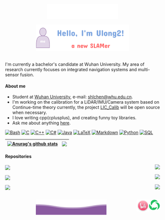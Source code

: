 <p align="center">
        <img src="./img/wave.svg" alt="Github Stats" />
</p>
<p align="center"><a href="https://github.com/Unsigned-Long"><img width="60%" alt="Hello, I'm Ulong2!" src="./img/me.png" /></a></p>

<br />I'm currently a bachelor's candidate at Wuhan University. My area of research currently focuses on integrated navigation systems and multi-sensor fusion.

#### About me

- Student at [Wuhan University](https://www.whu.edu.cn/), e-mail: shlchen@whu.edu.cn.
- I'm working on the calibration for a LiDAR/IMU/Camera system based on Continue-time theory currently, the project [LIC_Calib](https://github.com/Unsigned-Long/LIC-Calib) will be open source when necessary.
- I love writing cpp(cplusplus), and creating funny toy libraries.
- Ask me about anything [here](https://github.com/Unsigned-Long/Unsigned-Long/issues).

 <p>
      <a href="https://github.com/search?q=user%3ADenverCoder1+language%3Abash"><img alt="Bash" src="https://img.shields.io/badge/Bash-121011.svg?logo=gnu-bash&logoColor=white"></a>
      <a href="https://github.com/search?q=user%3ADenverCoder1+language%3Ac"><img alt="C" src="https://custom-icon-badges.demolab.com/badge/C-03599C.svg?logo=c-in-hexagon&logoColor=white"></a>
      <a href="https://github.com/search?q=user%3ADenverCoder1+language%3Acpp"><img alt="C++" src="https://custom-icon-badges.demolab.com/badge/C++-9C033A.svg?logo=cpp2&logoColor=white"></a>
      <a href="https://github.com/search?q=user%3ADenverCoder1+language%3Acsharp"><img alt="C#" src="https://custom-icon-badges.demolab.com/badge/C%23-68217A.svg?logo=cs2&logoColor=white"></a>
      <a href="https://github.com/search?q=user%3ADenverCoder1+language%3Ajava"><img alt="Java" src="https://custom-icon-badges.demolab.com/badge/Java-007396.svg?logo=java&logoColor=white"></a>
      <a href="https://github.com/search?q=user%3ADenverCoder1+language%3Atex"><img alt="LaTeX" src="https://img.shields.io/badge/LaTeX-008080.svg?logo=LaTeX&logoColor=white"></a>
      <a href="https://github.com/search?q=user%3ADenverCoder1+language%3Amarkdown"><img alt="Markdown" src="https://img.shields.io/badge/Markdown-000000.svg?logo=markdown&logoColor=white"></a>
      <a href="https://github.com/search?q=user%3ADenverCoder1+language%3Apython"><img alt="Python" src="https://img.shields.io/badge/Python-14354C.svg?logo=python&logoColor=white"></a>
      <a href="https://github.com/search?q=user%3ADenverCoder1+language%3Asql"><img alt="SQL" src="https://custom-icon-badges.demolab.com/badge/SQL-025E8C.svg?logo=database&logoColor=white"></a>
 </p>




| <a href="https://github.com/Unsigned-Long"><img align="center" src="https://github-readme-stats.vercel.app/api?username=Unsigned-Long&show_icons=true&include_all_commits=true&theme=buefy&hide_border=true" alt="Anurag's github stats" /></a> | <a href="https://github.com/Unsigned-Long"><img align="center" src="https://github-readme-stats.vercel.app/api/top-langs/?username=Unsigned-Long&layout=compact&theme=buefy&hide_border=true" /></a> |
| ------------- | ------------- |

#### Repositories

 <a href="https://github.com/Unsigned-Long/CSV-Handler"><img align="center" src="https://github-readme-stats.vercel.app/api/pin/?username=Unsigned-Long&repo=CSV-Handler&theme=buefy" /></a>  <a href="https://github.com/Unsigned-Long/kinect-controller"><img align="right" src="https://github-readme-stats.vercel.app/api/pin/?username=Unsigned-Long&repo=kinect-controller&theme=buefy" /></a> 

 <a href="https://github.com/Unsigned-Long/flags"><img align="center" src="https://github-readme-stats.vercel.app/api/pin/?username=Unsigned-Long&repo=flags&theme=buefy" /></a>  <a href="https://github.com/Unsigned-Long/slam-tricks"><img align="right" src="https://github-readme-stats.vercel.app/api/pin/?username=Unsigned-Long&repo=slam-tricks&theme=buefy" /></a> 

 <a href="https://github.com/Unsigned-Long/Timer"><img align="center" src="https://github-readme-stats.vercel.app/api/pin/?username=Unsigned-Long&repo=Timer&theme=buefy" /></a>  <a href="https://github.com/Unsigned-Long/slam-scene-viewer"><img align="right" src="https://github-readme-stats.vercel.app/api/pin/?username=Unsigned-Long&repo=slam-scene-viewer&theme=buefy" /></a> 
<br />
<br />

<a href="https://mp.weixin.qq.com/s?__biz=Mzg5NzU3Nzk0OQ==&mid=2247483715&idx=1&sn=0c45002689ff2084a2c4d550ec05825e&chksm=c06ee7f1f7196ee7db7e97e5e8809702e3d9488b6672ecae91dab87aad26a478e7f370e4d4d8#rd">
  <img align="right" alt="Anurag Hazra | CodeSandbox" width="35px" src="./img/wechat.png" />
</a>

<a href="https://space.bilibili.com/472061452?spm_id_from=333.1007.0.0">
  <img align="right" alt="Anurag Hazra | CodeSandbox" width="40px" src="./img/bilibili.jpeg" />
</a>

<p align="center">
        <img src="./img/wave2.svg" alt="Github Stats" />
</p>
